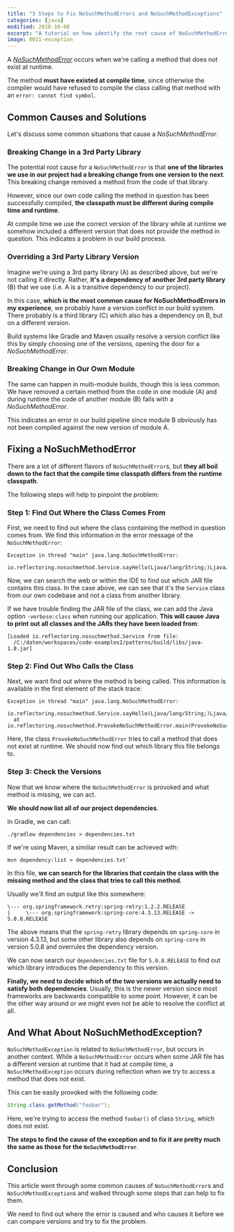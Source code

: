 ```yaml
---
title: "3 Steps to Fix NoSuchMethodErrors and NoSuchMethodExceptions"
categories: [java]
modified: 2018-10-08
excerpt: "A tutorial on how identify the root cause of NoSuchMethodErrors and NoSuchMethodExceptions."
image: 0011-exception
---
```




A [*NoSuchMethodError*](https://docs.oracle.com/en/java/javase/11/docs/api/java.base/java/lang/NoSuchMethodError.html) occurs
when we're calling a method that does not exist at runtime. 

The method **must have existed at compile time**, since otherwise the compiler would have refused
to compile the class calling that method with an `error: cannot find symbol`.


## Common Causes and Solutions
Let's discuss some common situations that cause a *NoSuchMethodError*.

### Breaking Change in a 3rd Party Library 

The potential root cause for a `NoSuchMethodError` is that **one of the libraries we use in our project
had a breaking change from one version to the next**. This breaking change removed a method from the
code of that library.

However, since our own code calling the method in question has been successfully compiled, 
**the classpath must be different during compile time and runtime**. 

At compile time we use the correct version of the library while at runtime we somehow included a different version 
that does not provide the method in question. This indicates a problem in our build process.

### Overriding a 3rd Party Library Version

Imagine we're using a 3rd party library (A) as described above, but we're not calling it directly. Rather, **it's a 
dependency of another 3rd party library** (B) that we use (i.e. A is a transitive dependency to our project).

In this case, **which is the most common cause for NoSuchMethodErrors in my experience**, we probably have a version conflict in our build system. There probably is a third library (C)
which also has a dependency on B, but on a different version. 

Build systems like Gradle and Maven usually
resolve a version conflict like this by simply choosing one of the versions, opening the door for a *NoSuchMethodError*.  

### Breaking Change in Our Own Module

The same can happen in multi-module builds, though this is less common. We have removed a certain method from the code
in one module (A) and during runtime the code of another module (B) fails with a *NoSuchMethodError*.

This indicates an error in our build pipeline since module B obviously has not been compiled against the new version
of module A.

## Fixing a NoSuchMethodError

There are a lot of different flavors of `NoSuchMethodError`s, but **they all boil down to the fact that
the compile time classpath differs from the runtime classpath**.

The following steps will help to pinpoint the problem:

### Step 1: Find Out Where the Class Comes From

First, we need to find out where the class containing the method in question comes from. We find this information
in the error message of the `NoSuchMethodError`:

```
Exception in thread "main" java.lang.NoSuchMethodError: 
  io.reflectoring.nosuchmethod.Service.sayHello(Ljava/lang/String;)Ljava/lang/String;
```

Now, we can search the web or within the IDE to find out which JAR file contains this class. In the case
above, we can see that it's the `Service` class from our own codebase and not a class from another library. 

If we have trouble finding the JAR file of the class, we can add the Java option `-verbose:class` when running
our application. **This will cause Java to print out all classes and the JARs they have been loaded from**:

```
[Loaded io.reflectoring.nosuchmethod.Service from file:
  /C:/daten/workspaces/code-examples2/patterns/build/libs/java-1.0.jar]

``` 

### Step 2: Find Out Who Calls the Class

Next, we want find out where the method is being called. This information is available in the first element of
the stack trace:

```
Exception in thread "main" java.lang.NoSuchMethodError: 
  io.reflectoring.nosuchmethod.Service.sayHello(Ljava/lang/String;)Ljava/lang/String;
  at io.reflectoring.nosuchmethod.ProvokeNoSuchMethodError.main(ProvokeNoSuchMethodError.java:7)
``` 

Here, the class `ProvokeNoSuchMethodError` tries to call a method that does not exist at runtime. We should now
find out which library this file belongs to. 

### Step 3: Check the Versions

Now that we know where the `NoSuchMethodError` is provoked and what method is missing, we can act.

**We should now list all of our project dependencies**. 

In Gradle, we can call:

```
./gradlew dependencies > dependencies.txt
```

If we're using Maven, a similiar result can be achieved with: 

``` 
mvn dependency:list > dependencies.txt`
```

In this file, **we can search for the libraries that contain the class with the missing method and the class
that tries to call this method**.

Usually we'll find an output like this somewhere:

```
\--- org.springframework.retry:spring-retry:1.2.2.RELEASE
|     \--- org.springframework:spring-core:4.3.13.RELEASE -> 5.0.8.RELEASE
``` 

The above means that the `spring-retry` library depends on `spring-core` in version 4.3.13, but some other
library also depends on `spring-core` in version 5.0.8 and overrules the dependency version. 

We can now search our `dependencies.txt` file for `5.0.8.RELEASE` to find out which library introduces the 
dependency to this version. 

**Finally, we need to decide which of the two versions we actually need to satisfy both dependencies**. Usually, this is
the newer version since most frameworks are backwards compatible to some point. However, it can be the other way
around or we might even not be able to resolve the conflict at all.
  
## And What About NoSuchMethodException?

`NoSuchMethodException` is related to `NoSuchMethodError`, but occurs in another context. While a `NoSuchMethodError`
occurs when some JAR file has a different version at runtime that it had at compile time, a `NoSuchMethodException`
occurs during reflection when we try to access a method that does not exist.

This can be easily provoked with the following code:

```java
String.class.getMethod("foobar");
```

Here, we're trying to access the method `foobar()` of class `String`, which does not exist.

**The steps to find the cause of the exception and to fix it are pretty much the same as those for the `NoSuchMethodError`**.

## Conclusion

This article went through some common causes of `NoSuchMethodError`s and `NoSuchMethodException`s and walked through some steps
that can help to fix them. 

We need to find out where the error is caused and who causes it before we can compare versions and try to fix the problem.

 
